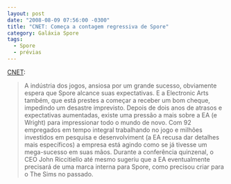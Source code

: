 ```yaml
---
layout: post
date: "2008-08-09 07:56:00 -0300"
title: "CNET: Começa a contagem regressiva de Spore"
category: Galáxia Spore
tags:
  - Spore
  - prévias
---
```

[CNET](http://news.cnet.com/8301-10787_3-10011796-60.html):

> A indústria dos jogos, ansiosa por um grande sucesso, obviamente espera que Spore alcance suas expectativas. E a Electronic Arts também, que está prestes a começar a receber um bom cheque, impedindo um desastre imprevisto. Depois de dois anos de atrasos e expectativas aumentadas, existe uma pressão a mais sobre a EA (e Wright) para impressionar todo o mundo de novo. Com 92 empregados em tempo integral trabalhando no jogo e milhões investidos em pesquisa e desenvolviment (a EA recusa dar detalhes mais específicos) a empresa está agindo como se já tivesse um mega-sucesso em suas mãos. Durante a conferência quinzenal, o CEO John Riccitiello até mesmo sugeriu que a EA eventualmente precisará de uma marca interna para Spore, como precisou criar para o The Sims no passado.